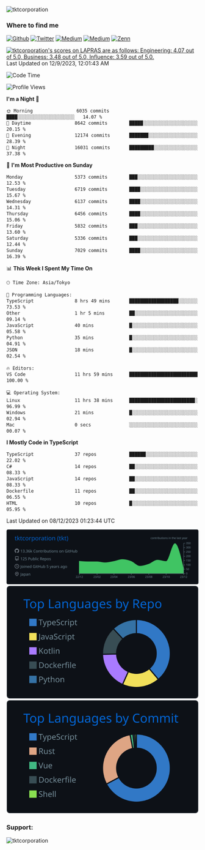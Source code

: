 <p align="left"> <img src="https://komarev.com/ghpvc/?username=tktcorporation&label=Profile%20views&color=0e75b6&style=flat" alt="tktcorporation" /> </p>

<h3>Where to find me</h3>
<p>
<a href="https://github.com/tktcorporation" target="_blank"><img alt="Github" src="https://img.shields.io/badge/GitHub-%2312100E.svg?&style=for-the-badge&logo=Github&logoColor=white" /></a>
<a href="https://twitter.com/tktcorporation" target="_blank"><img alt="Twitter" src="https://img.shields.io/badge/twitter-%231DA1F2.svg?&style=for-the-badge&logo=twitter&logoColor=white" /></a>
<a href="https://www.linkedin.com/in/tktcorporation" target="_blank"><img alt="Medium" src="https://img.shields.io/badge/linkdin-0a66c2.svg?&style=for-the-badge&logo=linkedin&logoColor=white" /></a>
<a href="https://qiita.com/tktcorporation" target="_blank"><img alt="Medium" src="https://img.shields.io/badge/qiita-55C500.svg?&style=for-the-badge&logo=qiita&logoColor=white" /></a>
<a href="https://zenn.dev/tktcorporation" target="_blank"><img alt="Zenn" src="https://img.shields.io/badge/Zenn-3EA8FF.svg?&style=for-the-badge&logo=Zenn&logoColor=white" /></a>
</p>

<!--START_SECTION:lapras-card-->
<p ><a href="https://lapras.com/public/tktcorporation" target="_blank" rel="noopener noreferrer"><img alt="tktcorporation's scores on LAPRAS are as follows: Engineering: 4.07 out of 5.0, Business: 3.48 out of 5.0, Influence: 3.59 out of 5.0." src="https://lapras-card-generator.vercel.app/api/svg?e=4.07&b=3.48&i=3.59&b1=%23232323&b2=%236d6d6d&i1=%23212121&i2=%23818181&l=en" width="300" ></a>  
Last Updated on 12/9/2023, 12:01:43 AM</p>
<!--END_SECTION:lapras-card-->
  
<!--START_SECTION:waka-->
![Code Time](http://img.shields.io/badge/Code%20Time-1%2C313%20hrs%2044%20mins-blue)

![Profile Views](http://img.shields.io/badge/Profile%20Views-1-blue)

**I'm a Night 🦉** 

```text
🌞 Morning                6035 commits        ████░░░░░░░░░░░░░░░░░░░░░   14.07 % 
🌆 Daytime                8642 commits        █████░░░░░░░░░░░░░░░░░░░░   20.15 % 
🌃 Evening                12174 commits       ███████░░░░░░░░░░░░░░░░░░   28.39 % 
🌙 Night                  16031 commits       █████████░░░░░░░░░░░░░░░░   37.38 % 
```
📅 **I'm Most Productive on Sunday** 

```text
Monday                   5373 commits        ███░░░░░░░░░░░░░░░░░░░░░░   12.53 % 
Tuesday                  6719 commits        ████░░░░░░░░░░░░░░░░░░░░░   15.67 % 
Wednesday                6137 commits        ████░░░░░░░░░░░░░░░░░░░░░   14.31 % 
Thursday                 6456 commits        ████░░░░░░░░░░░░░░░░░░░░░   15.06 % 
Friday                   5832 commits        ███░░░░░░░░░░░░░░░░░░░░░░   13.60 % 
Saturday                 5336 commits        ███░░░░░░░░░░░░░░░░░░░░░░   12.44 % 
Sunday                   7029 commits        ████░░░░░░░░░░░░░░░░░░░░░   16.39 % 
```


📊 **This Week I Spent My Time On** 

```text
🕑︎ Time Zone: Asia/Tokyo

💬 Programming Languages: 
TypeScript               8 hrs 49 mins       ██████████████████░░░░░░░   73.53 % 
Other                    1 hr 5 mins         ██░░░░░░░░░░░░░░░░░░░░░░░   09.14 % 
JavaScript               40 mins             █░░░░░░░░░░░░░░░░░░░░░░░░   05.58 % 
Python                   35 mins             █░░░░░░░░░░░░░░░░░░░░░░░░   04.91 % 
JSON                     18 mins             █░░░░░░░░░░░░░░░░░░░░░░░░   02.54 % 

🔥 Editors: 
VS Code                  11 hrs 59 mins      █████████████████████████   100.00 % 

💻 Operating System: 
Linux                    11 hrs 38 mins      ████████████████████████░   96.99 % 
Windows                  21 mins             █░░░░░░░░░░░░░░░░░░░░░░░░   02.94 % 
Mac                      0 secs              ░░░░░░░░░░░░░░░░░░░░░░░░░   00.07 % 
```

**I Mostly Code in TypeScript** 

```text
TypeScript               37 repos            ██████░░░░░░░░░░░░░░░░░░░   22.02 % 
C#                       14 repos            ██░░░░░░░░░░░░░░░░░░░░░░░   08.33 % 
JavaScript               14 repos            ██░░░░░░░░░░░░░░░░░░░░░░░   08.33 % 
Dockerfile               11 repos            ██░░░░░░░░░░░░░░░░░░░░░░░   06.55 % 
HTML                     10 repos            █░░░░░░░░░░░░░░░░░░░░░░░░   05.95 % 
```




 Last Updated on 08/12/2023 01:23:44 UTC
<!--END_SECTION:waka-->

[![](https://raw.githubusercontent.com/tktcorporation/tktcorporation/master/profile-summary-card-output/github_dark/0-profile-details.svg)](https://github.com/vn7n24fzkq/github-profile-summary-cards)
[![](https://raw.githubusercontent.com/tktcorporation/tktcorporation/master/profile-summary-card-output/github_dark/1-repos-per-language.svg)](https://github.com/vn7n24fzkq/github-profile-summary-cards) [![](https://raw.githubusercontent.com/tktcorporation/tktcorporation/master/profile-summary-card-output/github_dark/2-most-commit-language.svg)](https://github.com/vn7n24fzkq/github-profile-summary-cards)

<h3 align="left">Support:</h3>
<p><a href="https://www.buymeacoffee.com/tktcorporation"> <img align="left" src="https://cdn.buymeacoffee.com/buttons/v2/default-yellow.png" height="50" width="210" alt="tktcorporation" /></a></p><br><br>

